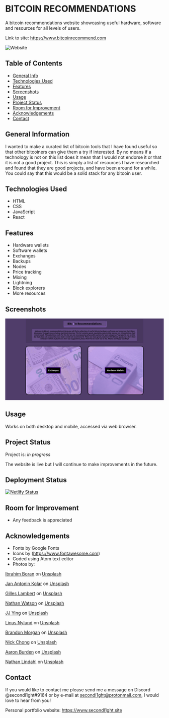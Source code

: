 # BITCOIN RECOMMENDATIONS

A bitcoin recommendations website showcasing useful hardware, software and resources for all levels of users.

Link to site: <https://www.bitcoinrecommend.com>

![Website](https://img.shields.io/website?style=flat-square&url=https%3A%2F%2Fbitcoinrecommend.com)

## Table of Contents

-   [General Info](#general-information)
-   [Technologies Used](#technologies-used)
-   [Features](#features)
-   [Screenshots](#screenshots)
-   [Usage](#usage)
-   [Project Status](#project-status)
-   [Room for Improvement](#room-for-improvement)
-   [Acknowledgements](#acknowledgements)
-   [Contact](#contact)

## General Information

I wanted to make a curated list of bitcoin tools that I have found useful so that other bitcoiners can give them a try if interested. By no means if a technology is not on this list does it mean that I would not endorse it or that it is not a good project. This is simply a list of resources I have researched and found that they are good projects, and have been around for a while. You could say that this would be a solid stack for any bitcoin user.

## Technologies Used

-   HTML
-   CSS
-   JavaScript
-   React

## Features

-   Hardware wallets
-   Software wallets
-   Exchanges
-   Backups
-   Nodes
-   Price tracking
-   Mixing
-   Lightning
-   Block explorers
-   More resources

## Screenshots

![screenshot](./src/images/screenshot.png)

## Usage

Works on both desktop and mobile, accessed via web browser.

## Project Status

Project is: _in progress_

The website is live but I will continue to make improvements in the future.

## Deployment Status

[![Netlify Status](https://api.netlify.com/api/v1/badges/3d975a11-b0e4-4df9-bad1-e69aa64b20b5/deploy-status)](https://app.netlify.com/sites/bitcoinrecommend/deploys)

## Room for Improvement

-   Any feedback is appreciated

## Acknowledgements

-   Fonts by Google Fonts
-   Icons by (<https://www.fontawesome.com>)
-   Coded using Atom text editor
-   Photos by:

<a href="https://unsplash.com/@ibrahimboran?utm_source=unsplash&utm_medium=referral&utm_content=creditCopyText">Ibrahim Boran</a> on <a href="https://unsplash.com/s/photos/exchange?utm_source=unsplash&utm_medium=referral&utm_content=creditCopyText">Unsplash</a>

<a href="https://unsplash.com/@jankolar?utm_source=unsplash&utm_medium=referral&utm_content=creditCopyText">Jan Antonin Kolar</a> on <a href="https://unsplash.com/s/photos/hardware-wallet?utm_source=unsplash&utm_medium=referral&utm_content=creditCopyText">Unsplash</a>

<a href="https://unsplash.com/@gilleslambert?utm_source=unsplash&utm_medium=referral&utm_content=creditCopyText">Gilles Lambert</a> on <a href="https://unsplash.com/s/photos/mobile-phone?utm_source=unsplash&utm_medium=referral&utm_content=creditCopyText">Unsplash</a>

<a href="https://unsplash.com/@nathan_w?utm_source=unsplash&utm_medium=referral&utm_content=creditCopyText">Nathan Watson</a> on <a href="https://unsplash.com/s/photos/blocks?utm_source=unsplash&utm_medium=referral&utm_content=creditCopyText">Unsplash</a>

<a href="https://unsplash.com/@jjying?utm_source=unsplash&utm_medium=referral&utm_content=creditCopyText">JJ Ying</a> on <a href="https://unsplash.com/s/photos/network?utm_source=unsplash&utm_medium=referral&utm_content=creditCopyText">Unsplash</a>

<a href="https://unsplash.com/@dreamsoftheoceans?utm_source=unsplash&utm_medium=referral&utm_content=creditCopyText">Linus Nylund</a> on <a href="https://unsplash.com/s/photos/water?utm_source=unsplash&utm_medium=referral&utm_content=creditCopyText">Unsplash</a>

<a href="https://unsplash.com/@littleppl85?utm_source=unsplash&utm_medium=referral&utm_content=creditCopyText">Brandon Morgan</a> on <a href="https://unsplash.com/s/photos/lightning?utm_source=unsplash&utm_medium=referral&utm_content=creditCopyText">Unsplash</a>

<a href="https://unsplash.com/@nick604?utm_source=unsplash&utm_medium=referral&utm_content=creditCopyText">Nick Chong</a> on <a href="https://unsplash.com/s/photos/exchange?utm_source=unsplash&utm_medium=referral&utm_content=creditCopyText">Unsplash</a>

<a href="https://unsplash.com/@aaronburden?utm_source=unsplash&utm_medium=referral&utm_content=creditCopyText">Aaron Burden</a> on <a href="https://unsplash.com/s/photos/books?utm_source=unsplash&utm_medium=referral&utm_content=creditCopyText">Unsplash</a>

<a href="https://unsplash.com/@hip_dinosaur?utm_source=unsplash&utm_medium=referral&utm_content=creditCopyText">Nathan Lindahl</a> on <a href="https://unsplash.com/s/photos/fire?utm_source=unsplash&utm_medium=referral&utm_content=creditCopyText">Unsplash</a>


## Contact

If you would like to contact me please send me a message on Discord @secondl1ght#9164 or by e-mail at secondl1ght@protonmail.com, I would love to hear from you!

Personal portfolio website: <https://www.secondl1ght.site>

